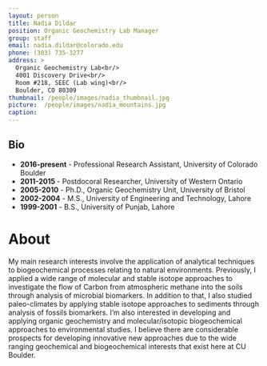 ```yaml
---
layout: person
title: Nadia Dildar
position: Organic Geochemistry Lab Manager
group: staff
email: nadia.dildar@colorado.edu
phone: (303) 735-3277
address: >
  Organic Geochemistry Lab<br/>
  4001 Discovery Drive<br/>
  Room #218, SEEC (Lab wing)<br/>
  Boulder, CO 80309
thumbnail: /people/images/nadia_thumbnail.jpg
picture:  /people/images/nadia_mountains.jpg
caption:
---
```


## Bio

- **2016-present** - Professional Research Assistant, University of Colorado Boulder
- **2011-2015** - Postdocoral Researcher, University of Western Ontario
- **2005-2010** - Ph.D., Organic Geochemistry Unit, University of Bristol
- **2002-2004** - M.S., University of Engineering and Technology, Lahore
- **1999-2001** - B.S., University of Punjab, Lahore

# About

My main research interests involve the application of analytical techniques to biogeochemical processes relating to natural environments. Previously, I applied a wide range of molecular and stable isotope approaches to investigate the flow of Carbon from atmospheric methane into the soils through analysis of microbial biomarkers. In addition to that, I also studied paleo-climates by applying stable isotope approaches to sediments through analysis of fossils biomarkers. I’m also interested in developing and applying organic geochemistry and molecular/isotopic biogeochemical approaches to environmental studies. I believe there are considerable prospects for developing innovative new approaches due to the wide ranging geochemical and biogeochemical interests that exist here at CU Boulder.

